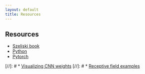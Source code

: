 ```yaml
---
layout: default
title: Resources
---
```

## Resources

* [Szeliski book](http://szeliski.org/Book/)
* [Python](https://www.python.org/)
* [Pytorch](https://pytorch.org/)

[//]: # * [Visualizing CNN weights](./resources/visualizingCNNs.pdf)
[//]: # * [Receptive field examples](./resources/receptiveField.pdf)
